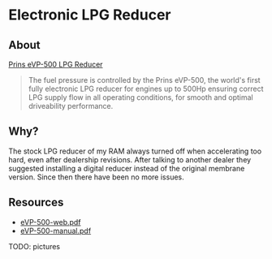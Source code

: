 # Electronic LPG Reducer

## About

[Prins eVP-500 LPG Reducer](https://www.prinsautogas.com/sites/default/files/media/members/sales-marketing/brochures/Flyer%20VSI-3%20DI.pdf)

> The fuel pressure is controlled by the Prins eVP-500, the world's first fully electronic LPG reducer for engines up to 500Hp ensuring correct LPG supply flow in all operating conditions, for smooth and optimal driveability performance.

## Why?

The stock LPG reducer of my RAM always turned off when accelerating too hard, even after dealership revisions. After talking to another dealer they suggested installing a digital reducer instead of the original membrane version. Since then there have been no more issues.

## Resources

* [eVP-500-web.pdf](https://github.com/CumpsD/second-brain/raw/main/assets/ram/lpg-reducer/eVP-500-web.pdf)
* [eVP-500-manual.pdf](https://github.com/CumpsD/second-brain/raw/main/assets/ram/lpg-reducer/eVP-500-manual.pdf)

TODO: pictures
